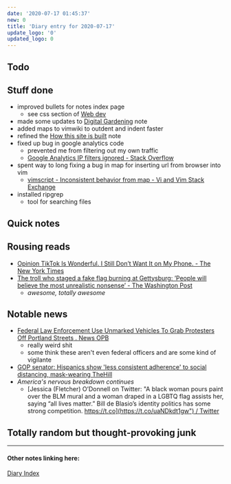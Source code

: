 ```yaml
---
date: '2020-07-17 01:45:37'
new: 0
title: 'Diary entry for 2020-07-17'
update_logo: '0'
updated_logo: 0
---
```

## Todo

## Stuff done
* improved bullets for notes index page
  * see css section of [Web dev](/Web-dev)
* made some updates to [Digital Gardening](/Digital-Gardening) note
* added maps to vimwiki to outdent and indent faster
* refined the [How this site is built](/How-this-site-is-built) note
* fixed up bug in google analytics code
  * prevented me from filtering out my own traffic
  * [Google Analytics IP filters ignored - Stack Overflow](https://stackoverflow.com/questions/62959023/google-analytics-ip-filters-ignored/62959602#62959602)
* spent way to long fixing a bug in map for inserting url from browser into vim
  * [vimscript - Inconsistent behavior from map - Vi and Vim Stack Exchange](https://vi.stackexchange.com/questions/26531/inconsistent-behavior-from-map)
* installed ripgrep
  * tool for searching files

## Quick notes

## Rousing reads
* [Opinion  TikTok Is Wonderful. I Still Don’t Want It on My Phone. - The New York Times](https://www.nytimes.com/2020/07/17/opinion/tiktok-ban-china.html?action=click&module=Opinion&pgtype=Homepage)
* [The troll who staged a fake flag burning at Gettysburg: ’People will believe the most unrealistic nonsense’ - The Washington Post](https://www.washingtonpost.com/investigations/2020/07/17/gettysburg-antifa-flag-burning-troll/?arc404=true)
  * *awesome, totally awesome*

## Notable news
* [Federal Law Enforcement Use Unmarked Vehicles To Grab Protesters Off Portland Streets . News  OPB](https://www.opb.org/news/article/federal-law-enforcement-unmarked-vehicles-portland-protesters/)
  * really weird shit
  * some think these aren't even federal officers and are some kind of
    vigilante
* [GOP senator: Hispanics show 'less consistent adherence' to social distancing, mask-wearing  TheHill](https://thehill.com/latino/507678-gop-senator-hispanics-show-less-consistent-adherence-to-social-distancing-mask-wearing)
* *America's nervous breakdown continues*
  * [Jessica (Fletcher) O’Donnell on Twitter: "A black woman pours paint over the BLM mural and a woman draped in a LGBTQ flag assists her, saying “all lives matter.” Bill de Blasio’s identity politics has some strong competition. [https://t.co](https://t.co/uaNDkdt1gw") / Twitter](https://twitter.com/heckyessica/status/1284287793263501314)


## Totally random but thought-provoking junk

---
#### Other notes linking here:

[Diary Index](/diary)

